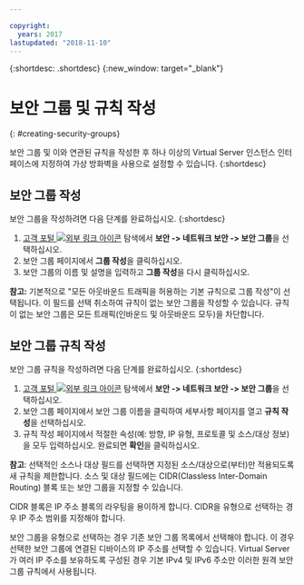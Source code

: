 ```yaml
---

copyright:
  years: 2017
lastupdated: "2018-11-10"
---
```


{:shortdesc: .shortdesc}
{:new_window: target="_blank"}


# 보안 그룹 및 규칙 작성
{: #creating-security-groups}

보안 그룹 및 이와 연관된 규칙을 작성한 후 하나 이상의 Virtual Server 인스턴스 인터페이스에 지정하여 가상 방화벽을 사용으로 설정할 수 있습니다.
{:shortdesc}

## 보안 그룹 작성

보안 그룹을 작성하려면 다음 단계를 완료하십시오.
{:shortdesc}
 
1. [고객 포털 ![외부 링크 아이콘](../../icons/launch-glyph.svg "외부 링크 아이콘")](https://control.softlayer.com/) 탐색에서 **보안 -> 네트워크 보안 -> 보안 그룹**을 선택하십시오.
2. 보안 그룹 페이지에서 **그룹 작성**을 클릭하십시오.
3. 보안 그룹의 이름 및 설명을 입력하고 **그룹 작성**을 다시 클릭하십시오.

**참고:** 기본적으로 "모든 아웃바운드 트래픽을 허용하는 기본 규칙으로 그룹 작성"이 선택됩니다. 이 필드를 선택 취소하여 규칙이 없는 보안 그룹을 작성할 수 있습니다. 규칙이 없는 보안 그룹은 모든 트래픽(인바운드 및 아웃바운드 모두)을 차단합니다.

## 보안 그룹 규칙 작성

보안 그룹 규칙을 작성하려면 다음 단계를 완료하십시오.
{:shortdesc}

1. [고객 포털 ![외부 링크 아이콘](../../icons/launch-glyph.svg "외부 링크 아이콘")](https://control.softlayer.com/) 탐색에서 **보안 -> 네트워크 보안 -> 보안 그룹**을 선택하십시오.
2. 보안 그룹 페이지에서 보안 그룹 이름을 클릭하여 세부사항 페이지를 열고 **규칙 작성**을 선택하십시오.
3. 규칙 작성 페이지에서 적절한 속성(예: 방향, IP 유형, 프로토콜 및 소스/대상 정보)을 모두 입력하십시오. 완료되면 **확인**을 클릭하십시오.

**참고**: 선택적인 소스나 대상 필드를 선택하면 지정된 소스/대상으로(부터)만 적용되도록 새 규칙을 제한합니다.  소스 및 대상 필드에는 CIDR(Classless Inter-Domain Routing) 블록 또는 보안 그룹을 지정할 수 있습니다. 

CIDR 블록은 IP 주소 블록의 라우팅을 용이하게 합니다.  CIDR을 유형으로 선택하는 경우 IP 주소 범위를 지정해야 합니다. 

보안 그룹을 유형으로 선택하는 경우 기존 보안 그룹 목록에서 선택해야 합니다. 이 경우 선택한 보안 그룹에 연결된 디바이스의 IP 주소를 선택할 수 있습니다. Virtual Server가 여러 IP 주소를 보유하도록 구성된 경우 기본 IPv4 및 IPv6 주소만 이러한 원격 보안 그룹 규칙에서 사용됩니다.
